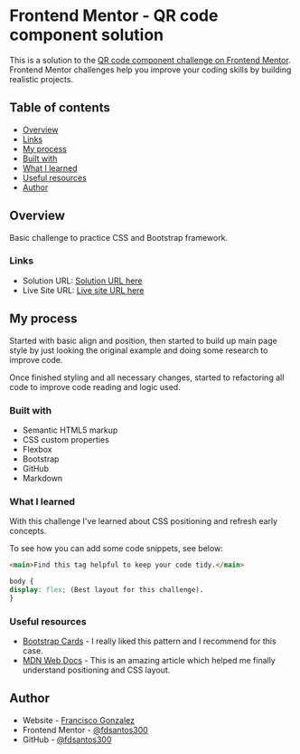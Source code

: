 # Frontend Mentor - QR code component solution

This is a solution to the [QR code component challenge on Frontend Mentor](https://www.frontendmentor.io/challenges/qr-code-component-iux_sIO_H). Frontend Mentor challenges help you improve your coding skills by building realistic projects.

## Table of contents

-   [Overview](#overview)
-   [Links](#links)
-   [My process](#my-process)
-   [Built with](#built-with)
-   [What I learned](#what-i-learned)
-   [Useful resources](#useful-resources)
-   [Author](#author)

## Overview

Basic challenge to practice CSS and Bootstrap framework.

### Links

-   Solution URL: [Solution URL here](https://www.frontendmentor.io/solutions/qr-code-bootstrap-5Z_ycvVft)
-   Live Site URL: [Live site URL here](https://fdsantos300.github.io/qrcode/)

## My process

Started with basic align and position, then started to build up main page style by just looking the original example and doing some research to improve code.

Once finished styling and all necessary changes, started to refactoring all code to improve code reading and logic used.

### Built with

-   Semantic HTML5 markup
-   CSS custom properties
-   Flexbox
-   Bootstrap
-   GitHub
-   Markdown

### What I learned

With this challenge I've learned about CSS positioning and refresh early concepts.  

To see how you can add some code snippets, see below:

```html
<main>Find this tag helpful to keep your code tidy.</main>
```

```css
body {
display: flex; (Best layout for this challenge).
}
```

### Useful resources

-   [Bootstrap Cards](https://getbootstrap.com/docs/5.1/components/card/) - I really liked this pattern and I recommend for this case.
-   [MDN Web Docs](https://developer.mozilla.org/en-US/docs/Learn/CSS/CSS_layout) - This is an amazing article which helped me finally understand positioning and CSS layout.

## Author

-   Website - [Francisco Gonzalez](https://www.your-site.com)
-   Frontend Mentor - [@fdsantos300](https://www.frontendmentor.io/profile/@fdsantos300)
-   GitHub - [@fdsantos300](https://github.com/fdsantos300)
